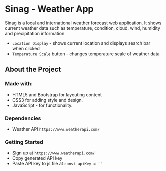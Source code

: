 # Sinag - Weather App

Sinag is a local and international weather forecast web application. It shows current weather data such as temperature, condition, cloud, wind, humidity and precipitation information.

- `Location Display` - shows current location and displays search bar when clicked
- `Temperature Scale` button - changes temperature scale of weather data

## About the Project

### Made with:

- HTML5 and Bootstrap for layouting content
- CSS3 for adding style and design.
- JavaScript - for functionality.

### Dependencies

- Weather API `https://www.weatherapi.com/`

### Getting Started

- Sign up at `https://www.weatherapi.com/`
- Copy generated API key
- Paste API key to js file at `const apiKey = '' `


